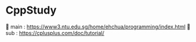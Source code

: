 # CppStudy

📘 main : https://www3.ntu.edu.sg/home/ehchua/programming/index.html
📓 sub : https://cplusplus.com/doc/tutorial/
